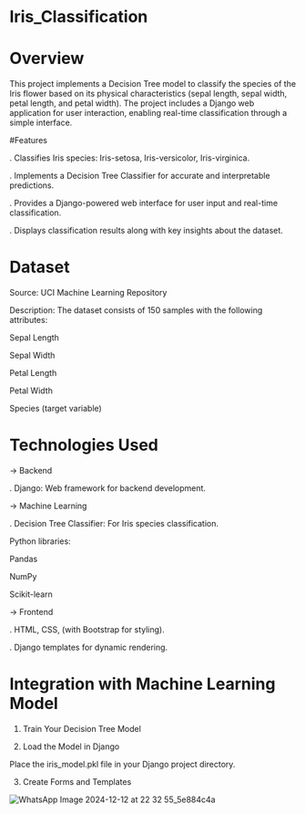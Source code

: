 # Iris_Classification

# Overview
This project implements a Decision Tree model to classify the species of the Iris flower based on its physical characteristics (sepal length, sepal width, petal length, and petal width). The project includes a Django web application for user interaction, enabling real-time classification through a simple interface.

#Features

. Classifies Iris species: Iris-setosa, Iris-versicolor, Iris-virginica.

. Implements a Decision Tree Classifier for accurate and interpretable predictions.

. Provides a Django-powered web interface for user input and real-time classification.

. Displays classification results along with key insights about the dataset.

# Dataset

Source: UCI Machine Learning Repository

Description: The dataset consists of 150 samples with the following attributes:

Sepal Length

Sepal Width

Petal Length

Petal Width

Species (target variable)

# Technologies Used

-> Backend

  . Django: Web framework for backend development.
  
-> Machine Learning

. Decision Tree Classifier: For Iris species classification.

Python libraries:

Pandas

NumPy

Scikit-learn

-> Frontend

. HTML, CSS, (with Bootstrap for styling).

. Django templates for dynamic rendering.


# Integration with Machine Learning Model

1. Train Your Decision Tree Model
 
2. Load the Model in Django


Place the iris_model.pkl file in your Django project directory.

3. Create Forms and Templates




 ![WhatsApp Image 2024-12-12 at 22 32 55_5e884c4a](https://github.com/user-attachments/assets/9a7638fe-b360-4a3d-84fb-eb6c4b0f8947)
